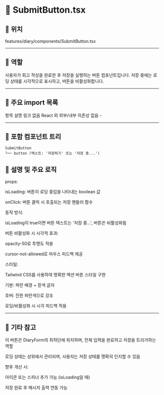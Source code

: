 # 📄 SubmitButton.tsx
## 📁 위치
features/diary/components/SubmitButton.tsx

---

## 🧭 역할
사용자가 회고 작성을 완료한 후 저장을 실행하는 버튼 컴포넌트입니다. 저장 중에는 로딩 상태를 시각적으로 표시하고, 버튼을 비활성화합니다.

---

## 🔗 주요 import 목록
항목	설명	링크
없음	React 외 외부/내부 의존성 없음	-

---

## 🧩 포함 컴포넌트 트리
```text
SubmitButton
└── button (텍스트: '저장하기' 또는 '저장 중...')
```

## 📝 설명 및 주요 로직
props:

isLoading: 버튼이 로딩 중임을 나타내는 boolean 값

onClick: 버튼 클릭 시 호출되는 저장 핸들러 함수

동작 방식:

isLoading이 true이면 버튼 텍스트는 '저장 중...', 버튼은 비활성화됨

버튼 비활성화 시 시각적 효과:

opacity-50로 투명도 적용

cursor-not-allowed로 마우스 피드백 제공

스타일:

Tailwind CSS를 사용하여 명확한 액션 버튼 스타일 구현

기본: 파란 배경 + 흰색 글자

호버: 진한 파란색으로 강조

로딩/비활성화 시 시각 피드백 적용

---

## 📌 기타 참고
이 버튼은 DiaryForm의 최하단에 위치하며, 전체 입력을 완료하고 저장을 트리거하는 역할

로딩 상태는 상위에서 관리되며, 사용자는 저장 상태를 명확히 인지할 수 있음

향후 개선 시:

아이콘 또는 스피너 추가 가능 (isLoading일 때)

저장 완료 후 메시지 출력 연동 가능